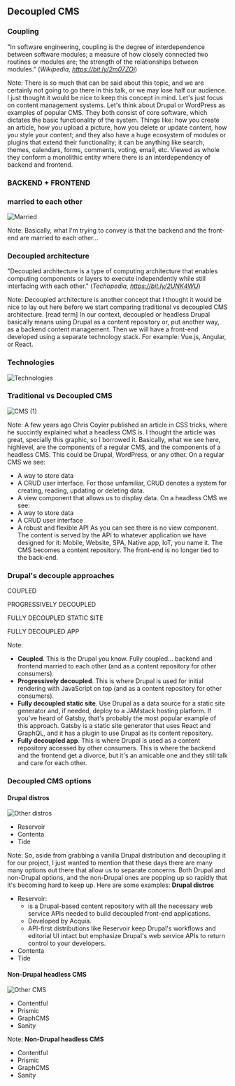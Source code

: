 <!-- .element: data-background-image="images/headless-horseman.png" data-background-opacity="0.4" -->
## Decoupled CMS


### Coupling

"In software engineering, coupling is the degree of interdependence between software modules; a measure of how closely connected two routines or modules are; the strength of the relationships between modules." (*Wikipedia, https://bit.ly/2m07ZOj*)

Note:
There is so much that can be said about this topic, and we are certainly not going to go there in this talk, or we may lose half our audience. I just thought it would be nice to keep this concept in mind. 
Let's just focus on content management systems. Let's think about Drupal or WordPress as examples of popular CMS. They both consist of core software, which dictates the basic functionality of the system. Things like: how you create an article, how you upload a picture, how you delete or update content, how you style your content; and they also have a huge ecosystem of modules or plugins that extend their functionality; it can be anything like search, themes, calendars, forms, comments, voting, email, etc. 
Viewed as whole they conform a monolithic entity where there is an interdependency of backend and frontend.


<!-- .element: data-background-color="#fff" -->
### BACKEND + FRONTEND
### married to each other
![Married](images/lego-married.jpg) <!-- .element: class="fragment" data-fragment-index="1" -->

Note:
Basically, what I'm trying to convey is that the backend and the front-end are married to each other...


### Decoupled architecture

"Decoupled architecture is a type of computing architecture that enables computing components or layers to execute independently while still interfacing with each other." (*Techopedia, https://bit.ly/2UNK4WU*)

Note:
Decoupled architecture is another concept that I thought it would be nice to lay out here before we start comparing traditional vs decoupled CMS architecture.
[read term]
In our context, decoupled or headless Drupal basically means using Drupal as a content repository or, put another way, as a backend content management. Then we will have a front-end developed using a separate technology stack. For example: Vue.js, Angular, or React.


<!-- .element: data-background-color="#fff" -->
### Technologies
![Technologies](images/technologies.jpeg)


### Traditional vs Decoupled CMS
![CMS](images/regular-headless-cms.png)
(1)

Note:
A few years ago Chris Coyier published an article in CSS tricks, where he succintly explained what a headless CMS is.
I thought the article was great, specially this graphic, so I borrowed it.
Basically, what we see here, highlevel, are the components of a regular CMS, and the components of a headless CMS. This could be Drupal, WordPress, or any other.
On a regular CMS we see:
- A way to store data
- A CRUD user interface. For those unfamiliar, CRUD denotes a system for creating, reading, updating or deleting data.
- A view component that allows us to display data.
On a headless CMS we see:
- A way to store data
- A CRUD user interface
- A robust and flexible API
As you can see there is no view component. The content is served by the API to whatever application we have designed for it: Mobile, Website, SPA, Native app, IoT, you name it. The CMS becomes a content repository. The front-end is no longer tied to the back-end.


### Drupal's decouple approaches
COUPLED <!-- .element: class="fragment" -->

PROGRESSIVELY DECOUPLED <!-- .element: class="fragment" -->

FULLY DECOUPLED STATIC SITE <!-- .element: class="fragment" -->

FULLY DECOUPLED APP <!-- .element: class="fragment" -->

Note:
- **Coupled**. This is the Drupal you know. Fully coupled... backend and frontend married to each other (and as a content repository for other consumers).
- **Progressively decoupled**. This is where Drupal is used for initial rendering with JavaScript on top (and as a content repository for other consumers).
- **Fully decoupled static site**. Use Drupal as a data source for a static site generator and, if needed, deploy to a JAMstack hosting platform. If you've heard of Gatsby, that's probably the most popular example of this approach. Gatsby is a static site generator that uses React and GraphQL, and it has a plugin to use Drupal as its content repository.
- **Fully decoupled app**. This is where Drupal is used as a content repository accessed by other consumers. This is where the backend and the frontend get a divorce, but it's an amicable one and they still talk and care for each other.


### Decoupled CMS options


#### Drupal distros
![Other distros](images/other-cms.png)
- Reservoir
- Contenta
- Tide

Note:
So, aside from grabbing a vanilla Drupal distribution and decoupling it for our project, I just wanted to mention that these days there are many many options out there that allow us to separate concerns. Both Drupal and non-Drupal options, and the non-Drupal ones are popping up so rapidly that it's becoming hard to keep up.
Here are some examples:
**Drupal distros**
- Reservoir: 
  - is a Drupal-based content repository with all the necessary web service APIs needed to build decoupled front-end applications. 
  - Developed by Acquia. 
  - API-first distributions like Reservoir keep Drupal's workflows and editorial UI intact but emphasize Drupal's web service APIs to return control to your developers.
- Contenta
- Tide


#### Non-Drupal headless CMS
![Other CMS](images/other-cms-2.png)
- Contentful
- Prismic
- GraphCMS
- Sanity

Note:
**Non-Drupal headless CMS**
- Contentful
- Prismic
- GraphCMS
- Sanity

